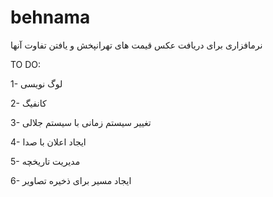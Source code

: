 # behnama
نرمافزاری برای دریافت عکس قیمت های تهرانپخش و یافتن تفاوت آنها


TO DO:


1- لوگ نویسی

2- کانفیگ

3- تغییر سیستم زمانی با سیستم جلالی

4- ایجاد اعلان با صدا

5- مدیریت تاریخچه

6- ایجاد مسیر برای ذخیره تصاویر
